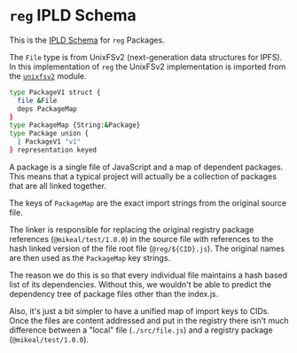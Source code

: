 # `reg` IPLD Schema

This is the [IPLD Schema](https://specs.ipld.io) for `reg` Packages.

The `File` type is from UnixFSv2 (next-generation
data structures for IPFS). In this implementation
of `reg` the UnixFSv2 implementation is imported from the
[`unixfsv2`](https://github.com/ipld/js-unixfsv2) module.

```sh
type PackageV1 struct {
  file &File
  deps PackageMap
}
type PackageMap {String:&Package}
type Package union {
  | PackageV1 "v1"
} representation keyed
```

A package is a single file of JavaScript and a map
of dependent packages. This means that a typical
project will actually be a collection of packages
that are all linked together.

The keys of `PackageMap` are the exact import strings
from the original source file.

The linker is responsible for replacing the original
registry package references (`@mikeal/test/1.0.0`)
in the source file with references to the hash linked
version of the file root file (`@reg/${CID}.js`).
The original names are then used as the `PackageMap` key
strings.

The reason we do this is so that every individual file maintains
a hash based list of its dependencies. Without this, we
wouldn't be able to predict the dependency tree of
package files other than the index.js.

Also, it's just a bit simpler to have a unified map of import keys
to CIDs. Once the files are content addressed and put in the registry
there isn't much difference between a "local" file (`./src/file.js`)
and a registry package (`@mikeal/test/1.0.0`).
